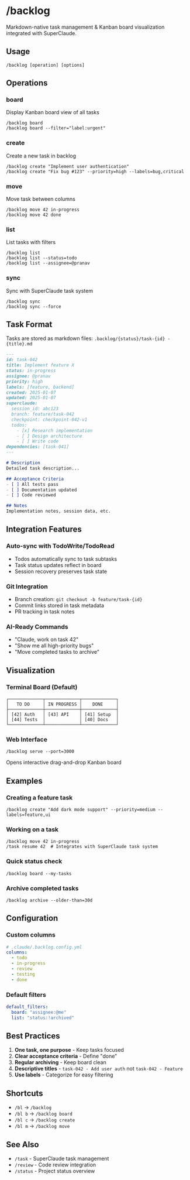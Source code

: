 # /backlog

Markdown-native task management & Kanban board visualization integrated with SuperClaude.

## Usage

```
/backlog [operation] [options]
```

## Operations

### board
Display Kanban board view of all tasks
```
/backlog board
/backlog board --filter="label:urgent"
```

### create
Create a new task in backlog
```
/backlog create "Implement user authentication"
/backlog create "Fix bug #123" --priority=high --labels=bug,critical
```

### move
Move task between columns
```
/backlog move 42 in-progress
/backlog move 42 done
```

### list
List tasks with filters
```
/backlog list
/backlog list --status=todo
/backlog list --assignee=@pranav
```

### sync
Sync with SuperClaude task system
```
/backlog sync
/backlog sync --force
```

## Task Format

Tasks are stored as markdown files: `.backlog/{status}/task-{id} - {title}.md`

```markdown
---
id: task-042
title: Implement feature X
status: in-progress
assignee: @pranav
priority: high
labels: [feature, backend]
created: 2025-01-07
updated: 2025-01-07
superclaude:
  session_id: abc123
  branch: feature/task-042
  checkpoint: checkpoint-042-v1
  todos:
    - [x] Research implementation
    - [ ] Design architecture
    - [ ] Write code
dependencies: [task-041]
---

# Description
Detailed task description...

## Acceptance Criteria
- [ ] All tests pass
- [ ] Documentation updated
- [ ] Code reviewed

## Notes
Implementation notes, session data, etc.
```

## Integration Features

### Auto-sync with TodoWrite/TodoRead
- Todos automatically sync to task subtasks
- Task status updates reflect in board
- Session recovery preserves task state

### Git Integration
- Branch creation: `git checkout -b feature/task-{id}`
- Commit links stored in task metadata
- PR tracking in task notes

### AI-Ready Commands
- "Claude, work on task 42"
- "Show me all high-priority bugs"
- "Move completed tasks to archive"

## Visualization

### Terminal Board (Default)
```
┌─────────────┬─────────────┬─────────────┐
│   TO DO     │ IN PROGRESS │    DONE     │
├─────────────┼─────────────┼─────────────┤
│ [42] Auth   │ [43] API    │ [41] Setup  │
│ [44] Tests  │             │ [40] Docs   │
└─────────────┴─────────────┴─────────────┘
```

### Web Interface
```
/backlog serve --port=3000
```
Opens interactive drag-and-drop Kanban board

## Examples

### Creating a feature task
```
/backlog create "Add dark mode support" --priority=medium --labels=feature,ui
```

### Working on a task
```
/backlog move 42 in-progress
/task resume 42  # Integrates with SuperClaude task system
```

### Quick status check
```
/backlog board --my-tasks
```

### Archive completed tasks
```
/backlog archive --older-than=30d
```

## Configuration

### Custom columns
```yaml
# .claude/.backlog.config.yml
columns:
  - todo
  - in-progress
  - review
  - testing
  - done
```

### Default filters
```yaml
default_filters:
  board: "assignee:@me"
  list: "status:!archived"
```

## Best Practices

1. **One task, one purpose** - Keep tasks focused
2. **Clear acceptance criteria** - Define "done"
3. **Regular archiving** - Keep board clean
4. **Descriptive titles** - `task-042 - Add user auth` not `task-042 - Feature`
5. **Use labels** - Categorize for easy filtering

## Shortcuts

- `/bl` → `/backlog`
- `/bl b` → `/backlog board`
- `/bl c` → `/backlog create`
- `/bl m` → `/backlog move`

## See Also

- `/task` - SuperClaude task management
- `/review` - Code review integration
- `/status` - Project status overview